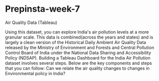 # Prepinsta-week-7
Air Quality Data (Tableau) 

Using this dataset, you can explore India's air pollution levels at a more granular scale.
This data is combined(across the years and states) and is largely a clean version of the Historical Daily Ambient Air Quality Data released by the Ministry of Environment and Forests and Central Pollution Control Board of India under the National Data Sharing and Accessibility Policy (NDSAP).
Building a Tableau Dashboard for the India Air Pollution dataset involves several steps. Below are the key components and steps that you can follow: Can we relate the air quality changes to changes in Environmental policy in India?
